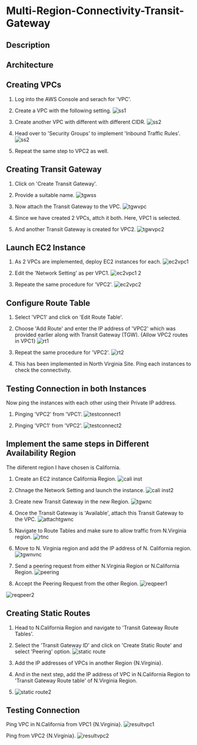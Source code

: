 # Multi-Region-Connectivity-Transit-Gateway

## Description
## Architecture
## Creating VPCs
1. Log into the AWS Console and serach for 'VPC'.
2. Create a VPC with the following setting.
![ss1](https://github.com/user-attachments/assets/fc22bbb2-1f65-4165-9691-cadde125fac1)

4. Create another VPC with different with different CIDR.
![ss2](https://github.com/user-attachments/assets/3ed6fc11-3e26-4194-8810-a50e121ca10a)

5. Head over to 'Security Groups' to implement 'Inbound Traffic Rules'.
![ss2](https://github.com/user-attachments/assets/093b4e8a-a191-4ee5-ad1c-ef9919432132)

6. Repeat the same step to VPC2 as well.

## Creating Transit Gateway
1. Click on 'Create Transit Gateway'.
2. Provide a suitable name.
![tgwss](https://github.com/user-attachments/assets/3aa7cbe4-236f-4648-a855-dbba927ba881)

3. Now attach the Transit Gateway to the VPC.
![tgwvpc](https://github.com/user-attachments/assets/c7de06aa-fd7b-4d80-91ba-6452eeefa9af)

4. Since we have created 2 VPCs, attch it both. Here, VPC1 is selected.

5. And another Transit Gateway is created for VPC2.
![tgwvpc2](https://github.com/user-attachments/assets/96516dcf-2e44-45af-88ac-49f3f1b7a00b)

## Launch EC2 Instance
1. As 2 VPCs are implemented, deploy EC2 instances for each.
![ec2vpc1](https://github.com/user-attachments/assets/cce58e79-11c5-49ad-a0a7-898ceb9557de)

2. Edit the 'Network Setting' as per VPC1.
![ec2vpc1 2](https://github.com/user-attachments/assets/830b5b29-dde6-4eed-8db8-3923ce86def0)

3. Repeate the same procedure for 'VPC2'.
![ec2vpc2](https://github.com/user-attachments/assets/6eeace60-667d-44cd-9416-8f83dd736b45)

## Configure Route Table
1. Select 'VPC1' and click on 'Edit Route Table'.
2. Choose 'Add Route' and enter the IP address of 'VPC2' which was provided earlier along with Transit Gateway (TGW).
{Allow VPC2 routes in VPC1}
![rt1](https://github.com/user-attachments/assets/6f4fe25b-a521-4cc3-b5d1-1642f6dc2c44)

4. Repeat the same procedure for 'VPC2'.
![rt2](https://github.com/user-attachments/assets/f1f07354-bdac-4f3d-a223-3a4a88d3aeb8)

6. This has been implemented in North Virginia Site. Ping each instances to check the connectivity.

## Testing Connection in both Instances
Now ping the instances with each other using their Private IP address.
1. Pinging 'VPC2' from 'VPC1'.
![testconnect1](https://github.com/user-attachments/assets/bea5bec7-dc57-491a-946d-3af2e09f08e1)

2. Pinging 'VPC1' from 'VPC2'.
![testconnect2](https://github.com/user-attachments/assets/bc8eca09-9571-47a9-bc8f-1fdb0a4321c1)

## Implement the same steps in Different Availability Region
The diiferent region I have chosen is California.

1. Create an EC2 instance California Region.
![cali inst](https://github.com/user-attachments/assets/9721e7d4-23bb-46b6-98d2-c9c0fbbc7cfe)

2. Chnage the Network Setting and launch the instance.
![cali inst2](https://github.com/user-attachments/assets/a4c22938-9263-4204-b5b9-0bf0236be208)

3. Create new Transit Gateway in the new Region.
![tgwnc](https://github.com/user-attachments/assets/e77d58b1-8349-4c92-89e9-8f8603cafb5e)

4. Once the Transit Gateway is 'Available', attach this Transit Gateway to the VPC.
![attachtgwnc](https://github.com/user-attachments/assets/4e6aa2f7-28d5-489b-b6cf-e8747a9fcd7a)

5. Navigate to Route Tables and make sure to allow traffic from N.Virginia region.
![rtnc](https://github.com/user-attachments/assets/709ba0e7-0e2c-4b0b-996b-2b2a5d397538)

6. Move to N. Virginia region and add the IP address of N. California region.
![tgwnvnc](https://github.com/user-attachments/assets/00516719-5ede-495b-be7a-50bbd7c572db)

7. Send a peering request from either N.Virginia Region or N.California Region.
![peering](https://github.com/user-attachments/assets/71775405-c36c-4c3e-ba8a-0b63deec6339)

8. Accept the Peering Request from the other Region.
![reqpeer1](https://github.com/user-attachments/assets/6b5fde6c-c064-444f-a7cc-6ac29b187110)

![reqpeer2](https://github.com/user-attachments/assets/5d248967-4587-4ea3-a094-dbc2cc69da0b)

## Creating Static Routes
1. Head to N.California Region and navigate to 'Transit Gateway Route Tables'.
2. Select the 'Transit Gateway ID' and click on 'Create Static Route' and select 'Peering' option.
![static route](https://github.com/user-attachments/assets/81718a0d-605d-41b1-b00a-e27880db4318)

3. Add the IP addresses of VPCs in another Region {N.Virginia}.
4. And in the next step, add the IP address of VPC in N.California Region to 'Transit Gateway Route table' of N.Virginia Region.
5. ![static route2](https://github.com/user-attachments/assets/9a73a757-4225-48e9-923a-56aa90d0975f)

## Testing Connection 

Ping VPC in N.California from VPC1 {N.Virginia}.
![resultvpc1](https://github.com/user-attachments/assets/6aaf1fd4-62aa-41e6-8212-7584571504e7)

Ping from VPC2 {N.Virginia}.
![resultvpc2](https://github.com/user-attachments/assets/618e4d82-7fb1-482a-8e06-3136b984c4cb)









